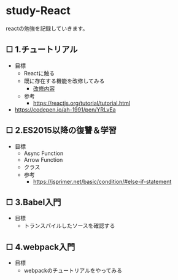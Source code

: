 # study-React
reactの勉強を記録していきます。
## □ 1.チュートリアル
- 目標
  - Reactに触る
  - 既に存在する機能を改修してみる
    - [改修内容](https://reactjs.org/tutorial/tutorial.html#wrapping-up)
  - 参考
    - https://reactjs.org/tutorial/tutorial.html
- https://codepen.io/ah-1991/pen/YRLvEa
## □ 2.ES2015以降の復讐＆学習
- 目標
  - Async Function
  - Arrow Function
  - クラス
  - 参考
    - https://jsprimer.net/basic/condition/#else-if-statement
## □ 3.Babel入門
- 目標
  - トランスパイルしたソースを確認する
## □ 4.webpack入門
- 目標
  - webpackのチュートリアルをやってみる
